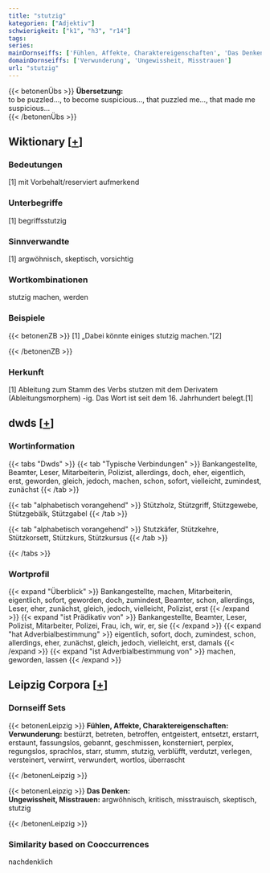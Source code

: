 ```yaml
---
title: "stutzig"
kategorien: ["Adjektiv"]
schwierigkeit: ["k1", "h3", "r14"]
tags:
series:
mainDornseiffs: ['Fühlen, Affekte, Charaktereigenschaften', 'Das Denken']
domainDornseiffs: ['Verwunderung', 'Ungewissheit, Misstrauen']
url: "stutzig"
---
```


{{< betonenÜbs >}}
**Übersetzung:**  
to be puzzled..., to become suspicious..., that puzzled me..., that made me suspicious...  
{{< /betonenÜbs >}}

## Wiktionary [[+](https://de.wiktionary.org/wiki/stutzig)]

### Bedeutungen
[1] mit Vorbehalt/reserviert aufmerkend  

### Unterbegriffe
[1] begriffsstutzig  

### Sinnverwandte
[1] argwöhnisch, skeptisch, vorsichtig  

### Wortkombinationen
stutzig machen, werden  

### Beispiele
{{< betonenZB >}}
[1] „Dabei könnte einiges stutzig machen.“[2]  

{{< /betonenZB >}}
### Herkunft
[1] Ableitung zum Stamm des Verbs stutzen mit dem Derivatem (Ableitungsmorphem) -ig. Das Wort ist seit dem 16. Jahrhundert belegt.[1]  



## dwds [[+](https://www.dwds.de/wb/stutzig)]

### Wortinformation
{{< tabs "Dwds" >}}
{{< tab "Typische Verbindungen" >}}
Bankangestellte, Beamter, Leser, Mitarbeiterin, Polizist, allerdings, doch, eher, eigentlich, erst, geworden, gleich, jedoch, machen, schon, sofort, vielleicht, zumindest, zunächst
{{< /tab >}}

{{< tab "alphabetisch vorangehend" >}}
Stützholz, Stützgriff, Stützgewebe, Stützgebälk, Stützgabel
{{< /tab >}}

{{< tab "alphabetisch vorangehend" >}}
Stutzkäfer, Stützkehre, Stützkorsett, Stützkurs, Stützkursus
{{< /tab >}}

{{< /tabs >}}

### Wortprofil
{{< expand "Überblick" >}} Bankangestellte, machen, Mitarbeiterin, eigentlich, sofort, geworden, doch, zumindest, Beamter, schon, allerdings, Leser, eher, zunächst, gleich, jedoch, vielleicht, Polizist, erst {{< /expand >}}
{{< expand "ist Prädikativ von" >}} Bankangestellte, Beamter, Leser, Polizist, Mitarbeiter, Polizei, Frau, ich, wir, er, sie {{< /expand >}}
{{< expand "hat Adverbialbestimmung" >}} eigentlich, sofort, doch, zumindest, schon, allerdings, eher, zunächst, gleich, jedoch, vielleicht, erst, damals {{< /expand >}}
{{< expand "ist Adverbialbestimmung von" >}} machen, geworden, lassen {{< /expand >}}

## Leipzig Corpora [[+](https://corpora.uni-leipzig.de/en/res?word=stutzig&corpusId=deu_newscrawl-public_2018)]

### Dornseiff Sets
{{< betonenLeipzig >}}
**Fühlen, Affekte, Charaktereigenschaften:**  
**Verwunderung:** bestürzt, betreten, betroffen, entgeistert, entsetzt, erstarrt, erstaunt, fassungslos, gebannt, geschmissen, konsterniert, perplex, regungslos, sprachlos, starr, stumm, stutzig, verblüfft, verdutzt, verlegen, versteinert, verwirrt, verwundert, wortlos, überrascht  

{{< /betonenLeipzig >}}


{{< betonenLeipzig >}}
**Das Denken:**  
**Ungewissheit, Misstrauen:** argwöhnisch, kritisch, misstrauisch, skeptisch, stutzig  

{{< /betonenLeipzig >}}

### Similarity based on Cooccurrences
nachdenklich

